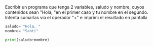 Escribir un programa que tenga 2 variables, saludo y nombre, cuyos contenidos sean "Hola, "en el primer caso y tu nombre en el segundo.
Intenta sumarlas via el operador "+" e imprimi el resultado en pantalla

```python
saludo= "Hola, "
nombre= "Santi"

print(saludo+nombre)
```
